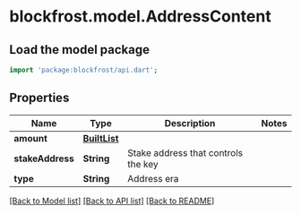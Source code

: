 # blockfrost.model.AddressContent

## Load the model package
```dart
import 'package:blockfrost/api.dart';
```

## Properties
Name | Type | Description | Notes
------------ | ------------- | ------------- | -------------
**amount** | [**BuiltList<TxContentOutputAmount>**](TxContentOutputAmount.md) |  | 
**stakeAddress** | **String** | Stake address that controls the key | 
**type** | **String** | Address era | 

[[Back to Model list]](../README.md#documentation-for-models) [[Back to API list]](../README.md#documentation-for-api-endpoints) [[Back to README]](../README.md)


